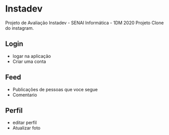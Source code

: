 # Instadev
Projeto de Avaliação Instadev - SENAI Informática - 1DM 2020
Projeto Clone do instagram.

## Login
* logar na aplicação
* Criar uma conta

## Feed
* Publicações de pessoas que voce segue
* Comentario

## Perfil
* editar perfil
* Atualizar foto


